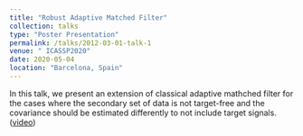 ```yaml
---
title: "Robust Adaptive Matched Filter"
collection: talks
type: "Poster Presentation"
permalink: /talks/2012-03-01-talk-1
venue: " ICASSP2020"
date: 2020-05-04
location: "Barcelona, Spain"
---
```

In this talk, we present an extension of classical adaptive mathched filter for the cases where the secondary set of data is not target-free and the covariance should be estimated differently to not include target signals. ([video](https://resourcecenter.ieee.org/conferences/icassp-2020/spsicassp20vid1439?check_logged_in=1))
